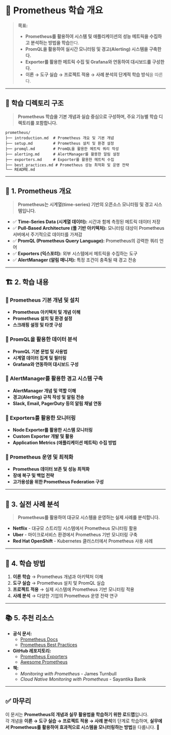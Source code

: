 # 📂 Prometheus 학습 개요

> **목표:**  
> - **Prometheus를 활용하여 시스템 및 애플리케이션의 성능 메트릭을 수집하고 분석하는 방법을 학습**한다.  
> - **PromQL을 활용하여 실시간 모니터링 및 경고(Alerting) 시스템을 구축한다.**  
> - **Exporter를 활용한 메트릭 수집 및 Grafana와 연동하여 대시보드를 구성한다.**  
> - **이론 → 도구 실습 → 프로젝트 적용 → 사례 분석의 단계적 학습 방식**을 따른다.  

---

## 📂 **학습 디렉토리 구조**  
> **Prometheus 학습을 기본 개념과 실습 중심으로 구성하며, 주요 기능별 학습 디렉토리를 포함합니다.**  

```
prometheus/
├── introduction.md  # Prometheus 개요 및 기본 개념
├── setup.md         # Prometheus 설치 및 환경 설정
├── promql.md        # PromQL을 활용한 메트릭 쿼리 작성
├── alerting.md      # AlertManager를 활용한 알림 설정
├── exporters.md     # Exporter를 활용한 메트릭 수집
├── best_practices.md # Prometheus 성능 최적화 및 운영 전략
└── README.md
```

---

## 📖 **1. Prometheus 개요**
> **Prometheus는 시계열(time-series) 기반의 오픈소스 모니터링 및 경고 시스템입니다.**

- ✅ **Time-Series Data (시계열 데이터):** 시간과 함께 측정된 메트릭 데이터 저장  
- ✅ **Pull-Based Architecture (풀 기반 아키텍처):** 모니터링 대상이 Prometheus 서버에서 주기적으로 데이터를 가져감  
- ✅ **PromQL (Prometheus Query Language):** Prometheus의 강력한 쿼리 언어  
- ✅ **Exporters (익스포터):** 외부 시스템에서 메트릭을 수집하는 도구  
- ✅ **AlertManager (알림 매니저):** 특정 조건이 충족될 때 경고 전송  

---

## 🏗 **2. 학습 내용**
### 📌 Prometheus 기본 개념 및 설치
- **Prometheus 아키텍처 및 개념 이해**
- **Prometheus 설치 및 환경 설정**
- **스크래핑 설정 및 타겟 구성**

### 📌 PromQL을 활용한 데이터 분석
- **PromQL 기본 문법 및 사용법**
- **시계열 데이터 집계 및 필터링**
- **Grafana와 연동하여 대시보드 구성**

### 📌 AlertManager를 활용한 경고 시스템 구축
- **AlertManager 개념 및 역할 이해**
- **경고(Alerting) 규칙 작성 및 알림 전송**
- **Slack, Email, PagerDuty 등의 알림 채널 연동**

### 📌 Exporters를 활용한 모니터링
- **Node Exporter를 활용한 시스템 모니터링**
- **Custom Exporter 개발 및 활용**
- **Application Metrics (애플리케이션 메트릭) 수집 방법**

### 📌 Prometheus 운영 및 최적화
- **Prometheus 데이터 보존 및 성능 최적화**
- **장애 복구 및 백업 전략**
- **고가용성을 위한 Prometheus Federation 구성**

---

## 🚀 **3. 실전 사례 분석**
> **Prometheus를 활용하여 대규모 시스템을 운영하는 실제 사례를 분석합니다.**

- **Netflix** - 대규모 스트리밍 시스템에서 Prometheus 모니터링 활용
- **Uber** - 마이크로서비스 환경에서 Prometheus 기반 모니터링 구축
- **Red Hat OpenShift** - Kubernetes 클러스터에서 Prometheus 사용 사례

---

## 🎯 **4. 학습 방법**
1. **이론 학습** → Prometheus 개념과 아키텍처 이해  
2. **도구 실습** → Prometheus 설치 및 PromQL 실습  
3. **프로젝트 적용** → 실제 시스템에 Prometheus 기반 모니터링 적용  
4. **사례 분석** → 다양한 기업의 Prometheus 운영 전략 연구  

---

## 📚 **5. 추천 리소스**
- **공식 문서:**  
  - [Prometheus Docs](https://prometheus.io/docs/)  
  - [Prometheus Best Practices](https://prometheus.io/docs/practices/)  
- **GitHub 레포지토리:**  
  - [Prometheus Exporters](https://github.com/prometheus)  
  - [Awesome Prometheus](https://github.com/roaldnefs/awesome-prometheus)  
- **책:**  
  - _Monitoring with Prometheus_ - James Turnbull  
  - _Cloud Native Monitoring with Prometheus_ - Sayantika Banik  

---

## ✅ **마무리**
이 문서는 **Prometheus의 개념과 실무 활용법을 학습하기 위한 로드맵**입니다.  
각 개념을 **이론 → 도구 실습 → 프로젝트 적용 → 사례 분석**의 단계로 학습하며, **실무에서 Prometheus를 활용하여 효과적으로 시스템을 모니터링하는 방법**을 다룹니다. 🚀

